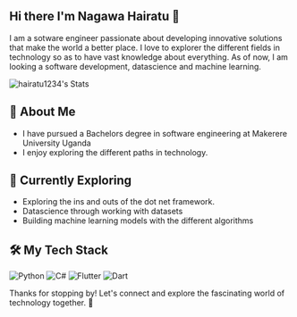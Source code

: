 ## Hi there I'm Nagawa Hairatu 👋
I am a sotware engineer passionate about developing innovative solutions that make the world a better place. I love to explorer the different fields in technology so as to have vast knowledge about everything. As of now, I am looking a software development, datascience and machine learning.


![hairatu1234's Stats](https://github-readme-stats.vercel.app/api?username=hairatu1234&theme=vue-dark&show_icons=true&hide_border=true&count_private=true)

## 🚀 About Me
  - I have pursued a Bachelors degree in software engineering at Makerere University Uganda
  - I enjoy exploring the different paths in technology.
    
## 🌱 Currently Exploring

  - Exploring the ins and outs of the dot net framework.
  - Datascience through working with datasets
  - Building machine learning models with the different algorithms
## 🛠 My Tech Stack

![Python](https://img.shields.io/badge/Python-3776AB?style=for-the-badge&logo=python&logoColor=white)
![C#](https://img.shields.io/badge/C%23-239120?style=for-the-badge&logo=c-sharp&logoColor=white)
![Flutter](https://img.shields.io/badge/Flutter-02569B?style=for-the-badge&logo=flutter&logoColor=white)
![Dart](https://img.shields.io/badge/Dart-0175C2?style=for-the-badge&logo=dart&logoColor=white)


Thanks for stopping by! Let's connect and explore the fascinating world of technology together. 🚀
